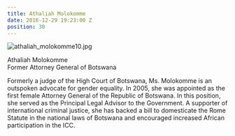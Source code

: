 ```yaml
---
title: Athaliah Molokomme
date: 2016-12-29 19:23:00 Z
position: 30
---
```


![athaliah_molokomme10.jpg](/uploads/athaliah_molokomme10.jpg)

Athaliah Molokomme <br> Former Attorney General of Botswana


Formerly a judge of the High Court of Botswana, Ms. Molokomme is an outspoken advocate for gender equality. In 2005, she was appointed as the first female Attorney General of the Republic of Botswana. In this position, she served as the Principal Legal Advisor to the Government. A supporter of international criminal justice, she has backed a bill to domesticate the Rome Statute in the national laws of Botswana and encouraged increased African participation in the ICC.
